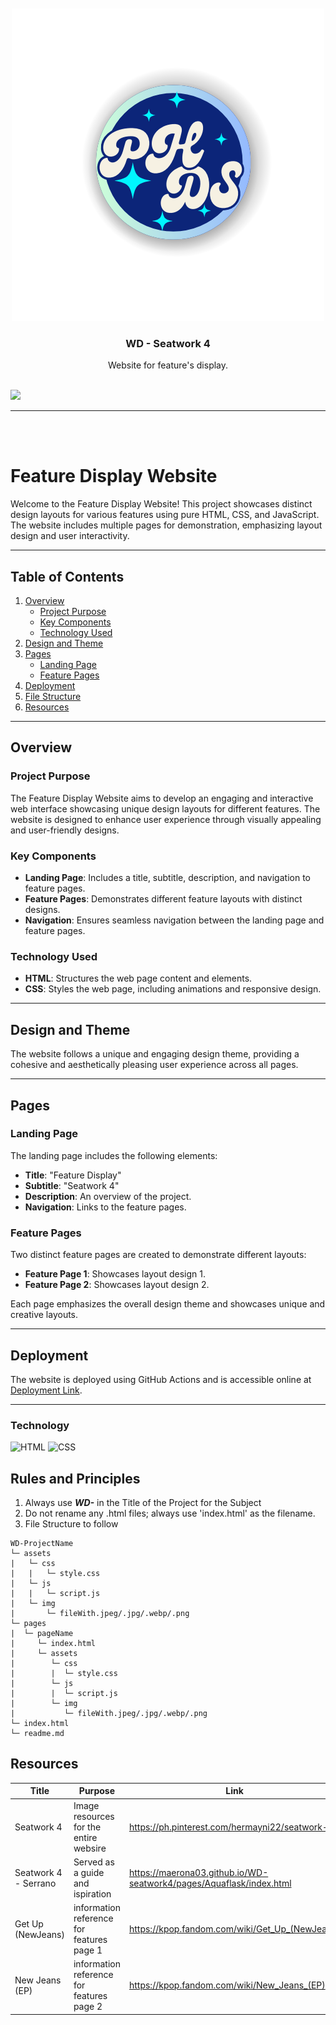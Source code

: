 <a name="readme-top"/>

<br/>

<br />
<div align="center">
  <a href="https://github.com/Hermayni">

<img src="./assets/images/PH (2).png" alt="PHDS" >
  </a>
  <h3 align="center">WD - Seatwork 4</h3>
</div>
<div align="center">
 Website for feature's display.
</div>

<br />



![](https://visit-counter.vercel.app/counter.png?page=Hermayni/WD---Hands-On-2)

---

<br />
<br />

# Feature Display Website

Welcome to the Feature Display Website! This project showcases distinct design layouts for various features using pure HTML, CSS, and JavaScript. The website includes multiple pages for demonstration, emphasizing layout design and user interactivity.

---

## Table of Contents

1. [Overview](#overview)
    - [Project Purpose](#project-purpose)
    - [Key Components](#key-components)
    - [Technology Used](#technology-used)
2. [Design and Theme](#design-and-theme)
3. [Pages](#pages)
    - [Landing Page](#landing-page)
    - [Feature Pages](#feature-pages)
4. [Deployment](#deployment)
5. [File Structure](#file-structure)
6. [Resources](#resources)

---

## Overview

### Project Purpose

The Feature Display Website aims to develop an engaging and interactive web interface showcasing unique design layouts for different features. The website is designed to enhance user experience through visually appealing and user-friendly designs.

### Key Components

- **Landing Page**: Includes a title, subtitle, description, and navigation to feature pages.
- **Feature Pages**: Demonstrates different feature layouts with distinct designs.
- **Navigation**: Ensures seamless navigation between the landing page and feature pages.

### Technology Used

- **HTML**: Structures the web page content and elements.
- **CSS**: Styles the web page, including animations and responsive design.

---

## Design and Theme

The website follows a unique and engaging design theme, providing a cohesive and aesthetically pleasing user experience across all pages.

---

## Pages

### Landing Page

The landing page includes the following elements:

- **Title**: "Feature Display"
- **Subtitle**: "Seatwork 4"
- **Description**: An overview of the project.
- **Navigation**: Links to the feature pages.

### Feature Pages

Two distinct feature pages are created to demonstrate different layouts:

- **Feature Page 1**: Showcases layout design 1.
- **Feature Page 2**: Showcases layout design 2.

Each page emphasizes the overall design theme and showcases unique and creative layouts.

---

## Deployment

The website is deployed using GitHub Actions and is accessible online at [Deployment Link](#).

---


### Technology
<!-- TODO: List of Technology Used -->
![HTML](https://img.shields.io/badge/HTML-E34F26?style=for-the-badge&logo=html5&logoColor=white)
![CSS](https://img.shields.io/badge/CSS-1572B6?style=for-the-badge&logo=css3&logoColor=white)






## Rules and Principles
1. Always use ***WD-*** in the Title of the Project for the Subject
2. Do not rename any .html files; always use 'index.html' as the filename.
3. File Structure to follow

```
WD-ProjectName
└─ assets
|   └─ css
|   |   └─ style.css
|   └─ js
|   |   └─ script.js
|   └─ img
|       └─ fileWith.jpeg/.jpg/.webp/.png
└─ pages
|  └─ pageName
|     └─ index.html
|     └─ assets
|        └─ css
|        |  └─ style.css
|        └─ js
|        |  └─ script.js
|        └─ img
|           └─ fileWith.jpeg/.jpg/.webp/.png
└─ index.html
└─ readme.md
```

## Resources


| Title | Purpose | Link |
|-|-|-|
|Seatwork 4| Image resources for the entire websire | https://ph.pinterest.com/hermayni22/seatwork-4/ |
|Seatwork 4 - Serrano | Served as a guide and ispiration | https://maerona03.github.io/WD-seatwork4/pages/Aquaflask/index.html|
|Get Up (NewJeans)| information reference for features page 1 | https://kpop.fandom.com/wiki/Get_Up_(NewJeans) |
| New Jeans (EP) | information reference for features page 2 | https://kpop.fandom.com/wiki/New_Jeans_(EP) |


